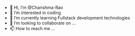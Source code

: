 - 👋 Hi, I’m @Charishma-Rao
- 👀 I’m interested in coding
- 🌱 I’m currently learning Fullstack development technologies
- 💞️ I’m looking to collaborate on ...
- 📫 How to reach me ...

<!---
Charishma-Rao/Charishma-Rao is a ✨ special ✨ repository because its `README.md` (this file) appears on your GitHub profile.
You can click the Preview link to take a look at your changes.
--->
